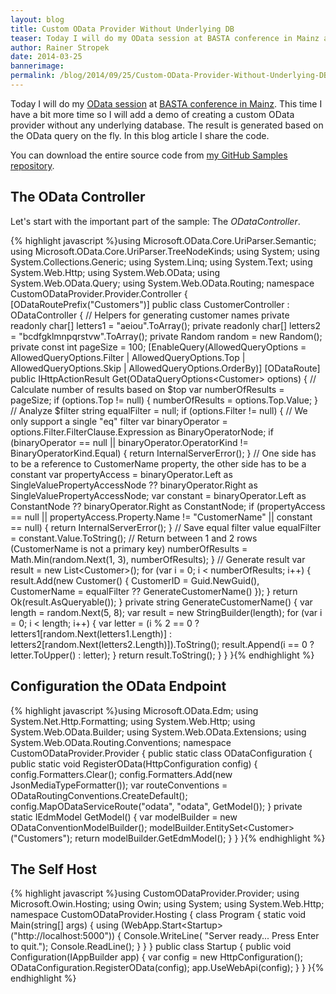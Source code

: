 ```yaml
---
layout: blog
title: Custom OData Provider Without Underlying DB
teaser: Today I will do my OData session at BASTA conference in Mainz again. This time I have a bit more time so I will add a demo of creating a custom OData provider without any underlying database. The result is generated based on the OData query on the fly. In this blog article I share the code.
author: Rainer Stropek
date: 2014-03-25
bannerimage: 
permalink: /blog/2014/09/25/Custom-OData-Provider-Without-Underlying-DB
---
```


<p xmlns="http://www.w3.org/1999/xhtml">Today I will do my <a href="http://www.software-architects.com/devblog/2014/09/12/10-OData-FAQs" target="_blank">OData session</a> at <a href="http://basta.net/2014/sessions/custom-odata-providers-mit-aspnet-web-api" target="_blank">BASTA conference in Mainz</a>. This time I have a bit more time so I will add a demo of creating a custom OData provider without any underlying database. The result is generated based on the OData query on the fly. In this blog article I share the code.</p><p class="showcase" xmlns="http://www.w3.org/1999/xhtml">You can download the entire source code from <a href="https://github.com/rstropek/Samples/tree/master/CustomODataProvider" target="_blank">my GitHub Samples repository</a>.</p><h2 xmlns="http://www.w3.org/1999/xhtml">The OData Controller</h2><p xmlns="http://www.w3.org/1999/xhtml">Let's start with the important part of the sample: The <em>ODataController</em>.</p>{% highlight javascript %}using Microsoft.OData.Core.UriParser.Semantic;&#xA;using Microsoft.OData.Core.UriParser.TreeNodeKinds;&#xA;using System;&#xA;using System.Collections.Generic;&#xA;using System.Linq;&#xA;using System.Text;&#xA;using System.Web.Http;&#xA;using System.Web.OData;&#xA;using System.Web.OData.Query;&#xA;using System.Web.OData.Routing;&#xA;&#xA;namespace CustomODataProvider.Provider.Controller&#xA;{&#xA;&#x9;[ODataRoutePrefix(&quot;Customers&quot;)]&#xA;&#x9;public class CustomerController : ODataController&#xA;&#x9;{&#xA;&#x9;&#x9;// Helpers for generating customer names&#xA;&#x9;&#x9;private readonly char[] letters1 = &quot;aeiou&quot;.ToArray();&#xA;&#x9;&#x9;private readonly char[] letters2 = &quot;bcdfgklmnpqrstvw&quot;.ToArray();&#xA;&#x9;&#x9;private Random random = new Random();&#xA;&#xA;&#x9;&#x9;private const int pageSize = 100;&#xA;&#xA;&#x9;&#x9;[EnableQuery(AllowedQueryOptions = AllowedQueryOptions.Filter | AllowedQueryOptions.Top | AllowedQueryOptions.Skip | AllowedQueryOptions.OrderBy)]&#xA;&#x9;&#x9;[ODataRoute]&#xA;&#x9;&#x9;public IHttpActionResult Get(ODataQueryOptions&lt;Customer&gt; options)&#xA;&#x9;&#x9;{&#xA;&#x9;&#x9;&#x9;// Calculate number of results based on $top&#xA;&#x9;&#x9;&#x9;var numberOfResults = pageSize;&#xA;&#x9;&#x9;&#x9;if (options.Top != null)&#xA;&#x9;&#x9;&#x9;{&#xA;&#x9;&#x9;&#x9;&#x9;numberOfResults = options.Top.Value;&#xA;&#x9;&#x9;&#x9;}&#xA;&#xA;&#x9;&#x9;&#x9;// Analyze $filter&#xA;&#x9;&#x9;&#x9;string equalFilter = null;&#xA;&#x9;&#x9;&#x9;if (options.Filter != null)&#xA;&#x9;&#x9;&#x9;{&#xA;&#x9;&#x9;&#x9;&#x9;// We only support a single &quot;eq&quot; filter&#xA;&#x9;&#x9;&#x9;&#x9;var binaryOperator = options.Filter.FilterClause.Expression as BinaryOperatorNode;&#xA;&#x9;&#x9;&#x9;&#x9;if (binaryOperator == null || binaryOperator.OperatorKind != BinaryOperatorKind.Equal)&#xA;&#x9;&#x9;&#x9;&#x9;{&#xA;&#x9;&#x9;&#x9;&#x9;&#x9;return InternalServerError();&#xA;&#x9;&#x9;&#x9;&#x9;}&#xA;&#xA;&#x9;&#x9;&#x9;&#x9;// One side has to be a reference to CustomerName property, the other side has to be a constant&#xA;&#x9;&#x9;&#x9;&#x9;var propertyAccess = binaryOperator.Left as SingleValuePropertyAccessNode ?? binaryOperator.Right as SingleValuePropertyAccessNode;&#xA;&#x9;&#x9;&#x9;&#x9;var constant = binaryOperator.Left as ConstantNode ?? binaryOperator.Right as ConstantNode;&#xA;&#x9;&#x9;&#x9;&#x9;if (propertyAccess == null || propertyAccess.Property.Name != &quot;CustomerName&quot; || constant == null)&#xA;&#x9;&#x9;&#x9;&#x9;{&#xA;&#x9;&#x9;&#x9;&#x9;&#x9;return InternalServerError();&#xA;&#x9;&#x9;&#x9;&#x9;}&#xA;&#xA;&#x9;&#x9;&#x9;&#x9;// Save equal filter value&#xA;&#x9;&#x9;&#x9;&#x9;equalFilter = constant.Value.ToString();&#xA;&#xA;&#x9;&#x9;&#x9;&#x9;// Return between 1 and 2 rows (CustomerName is not a primary key)&#xA;&#x9;&#x9;&#x9;&#x9;numberOfResults = Math.Min(random.Next(1, 3), numberOfResults);&#xA;&#x9;&#x9;&#x9;}&#xA;&#xA;&#x9;&#x9;&#x9;// Generate result&#xA;&#x9;&#x9;&#x9;var result = new List&lt;Customer&gt;();&#xA;&#x9;&#x9;&#x9;for (var i = 0; i &lt; numberOfResults; i++)&#xA;&#x9;&#x9;&#x9;{&#xA;&#x9;&#x9;&#x9;&#x9;result.Add(new Customer() { CustomerID = Guid.NewGuid(), CustomerName = equalFilter ?? GenerateCustomerName() });&#xA;&#x9;&#x9;&#x9;}&#xA;&#xA;&#x9;&#x9;&#x9;return Ok(result.AsQueryable());&#xA;&#x9;&#x9;}&#xA;&#xA;&#x9;&#x9;private string GenerateCustomerName()&#xA;&#x9;&#x9;{&#xA;&#x9;&#x9;&#x9;var length = random.Next(5, 8);&#xA;&#x9;&#x9;&#x9;var result = new StringBuilder(length);&#xA;&#x9;&#x9;&#x9;for (var i = 0; i &lt; length; i++)&#xA;&#x9;&#x9;&#x9;{&#xA;&#x9;&#x9;&#x9;&#x9;var letter = (i % 2 == 0 ? letters1[random.Next(letters1.Length)] : letters2[random.Next(letters2.Length)]).ToString();&#xA;&#x9;&#x9;&#x9;&#x9;result.Append(i == 0 ? letter.ToUpper() : letter);&#xA;&#x9;&#x9;&#x9;}&#xA;&#xA;&#x9;&#x9;&#x9;return result.ToString();&#xA;&#x9;&#x9;}&#xA;&#x9;}&#xA;}{% endhighlight %}<h2 xmlns="http://www.w3.org/1999/xhtml">Configuration the OData Endpoint</h2>{% highlight javascript %}using Microsoft.OData.Edm;&#xA;using System.Net.Http.Formatting;&#xA;using System.Web.Http;&#xA;using System.Web.OData.Builder;&#xA;using System.Web.OData.Extensions;&#xA;using System.Web.OData.Routing.Conventions;&#xA;&#xA;namespace CustomODataProvider.Provider&#xA;{&#xA;&#x9;public static class ODataConfiguration&#xA;&#x9;{&#xA;&#x9;&#x9;public static void RegisterOData(HttpConfiguration config)&#xA;&#x9;&#x9;{&#xA;&#x9;&#x9;&#x9;config.Formatters.Clear();&#xA;&#x9;&#x9;&#x9;config.Formatters.Add(new JsonMediaTypeFormatter());&#xA;&#xA;&#x9;&#x9;&#x9;var routeConventions = ODataRoutingConventions.CreateDefault();&#xA;&#x9;&#x9;&#x9;config.MapODataServiceRoute(&quot;odata&quot;, &quot;odata&quot;, GetModel());&#xA;&#x9;&#x9;}&#xA;&#xA;&#x9;&#x9;private static IEdmModel GetModel()&#xA;&#x9;&#x9;{&#xA;&#x9;&#x9;&#x9;var modelBuilder = new ODataConventionModelBuilder();&#xA;&#x9;&#x9;&#x9;modelBuilder.EntitySet&lt;Customer&gt;(&quot;Customers&quot;);&#xA;&#x9;&#x9;&#x9;return modelBuilder.GetEdmModel();&#xA;&#x9;&#x9;}&#xA;&#x9;}&#xA;}{% endhighlight %}<h2 xmlns="http://www.w3.org/1999/xhtml">The Self Host</h2>{% highlight javascript %}using CustomODataProvider.Provider;&#xA;using Microsoft.Owin.Hosting;&#xA;using Owin;&#xA;using System;&#xA;using System.Web.Http;&#xA;&#xA;namespace CustomODataProvider.Hosting&#xA;{&#xA;&#x9;class Program&#xA;&#x9;{&#xA;&#x9;&#x9;static void Main(string[] args)&#xA;&#x9;&#x9;{&#xA;&#x9;&#x9;&#x9;using (WebApp.Start&lt;Startup&gt;(&quot;http://localhost:5000&quot;)) &#xA;&#x9;&#x9;&#x9;{ &#xA;&#x9;&#x9;&#x9;&#x9;Console.WriteLine( &quot;Server ready... Press Enter to quit.&quot;); &#xA;&#x9;&#x9;&#x9;&#x9;Console.ReadLine(); &#xA;&#x9;&#x9;&#x9;}&#xA;&#x9;&#x9;}&#xA;&#x9;}&#xA;&#xA;&#x9;public class Startup&#xA;&#x9;{&#xA;&#x9;&#x9;public void Configuration(IAppBuilder app)&#xA;&#x9;&#x9;{&#xA;&#x9;&#x9;&#x9;var config = new HttpConfiguration();&#xA;&#x9;&#x9;&#x9;ODataConfiguration.RegisterOData(config);&#xA;&#x9;&#x9;&#x9;app.UseWebApi(config);&#xA;&#x9;&#x9;}&#xA;&#x9;}&#xA;}{% endhighlight %}